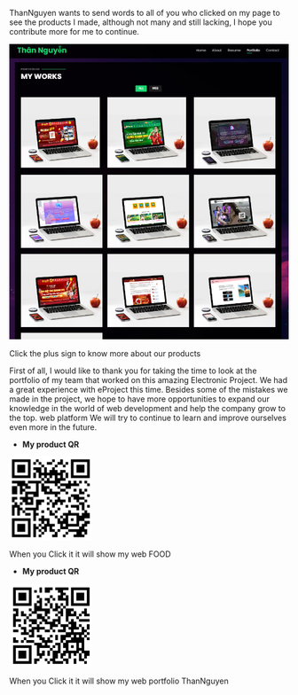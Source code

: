 ThanNguyen wants to send words to all of you who clicked on my page to see the products I made,
 although not many and still lacking, I hope you contribute more for me to continue.
 

   <img src="./assets/img/git.png" with="150px">

Click the plus sign to know more about our products

First of all, I would like to thank you for taking the time to look at the portfolio of my team that worked on this amazing Electronic Project. We had a great experience with eProject this time. Besides some of the mistakes we made in the project, we hope to have more opportunities to expand our knowledge in the world of web development and help the company grow to the top.
 web platform We will try to continue to learn and improve ourselves even more in the future.

<ul>
 <li><i class="bi bi-chevron-right"></i> <strong style="margin-left=50%">
              My product QR</strong> <span></span></li>
</ul>
   <img src="./assets/img/red/qr23.png" with="100px" height="150px">

   When you Click it it will show my web FOOD

   <ul>
 <li><i class="bi bi-chevron-right"></i> <strong style="margin-left=50%">
              My product QR</strong> <span></span></li>
</ul>
 <img src="./assets/img/red/qr24.png" with="100px" height="150px">

  When you Click it it will show my web portfolio ThanNguyen
